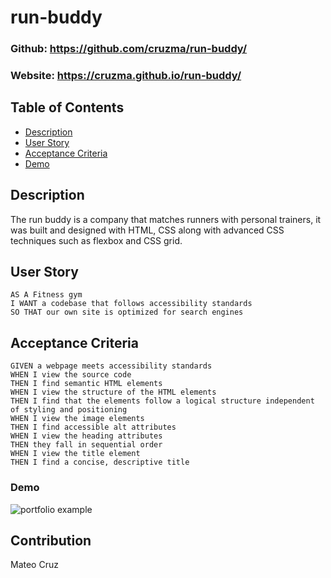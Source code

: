 # run-buddy

### Github: https://github.com/cruzma/run-buddy/
### Website: https://cruzma.github.io/run-buddy/

## Table of Contents
- [Description](#description)
- [User&nbsp;Story](#User&nbsp;Story)
- [Acceptance&nbsp;Criteria](#Acceptance&nbsp;Criteria)
- [Demo](#Demo)

## Description

The run buddy is a company that matches runners with personal trainers, it was built and designed with HTML, CSS along with advanced CSS techniques such as flexbox and CSS grid.

## User Story

```
AS A Fitness gym
I WANT a codebase that follows accessibility standards
SO THAT our own site is optimized for search engines

```
## Acceptance Criteria

```
GIVEN a webpage meets accessibility standards
WHEN I view the source code
THEN I find semantic HTML elements
WHEN I view the structure of the HTML elements
THEN I find that the elements follow a logical structure independent of styling and positioning
WHEN I view the image elements
THEN I find accessible alt attributes
WHEN I view the heading attributes
THEN they fall in sequential order
WHEN I view the title element
THEN I find a concise, descriptive title

```

### Demo

![portfolio example](./assets/images/RunBuddy.gif)

## Contribution

Mateo Cruz
